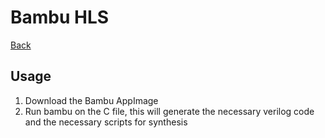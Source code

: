 # Bambu HLS

[Back](../index.md)

## Usage

1. Download the Bambu AppImage
2. Run bambu on the C file, this will generate the necessary verilog code and the necessary scripts for synthesis

